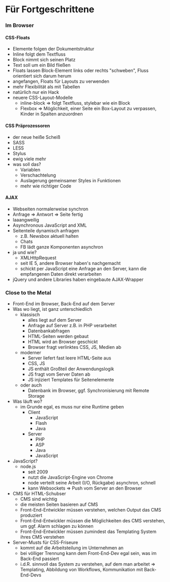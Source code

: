 # Für Fortgeschrittene

### Im Browser

#### CSS-Floats

* Elemente folgen der Dokumentstruktur
* Inline folgt dem Textfluss
* Block nimmt sich seinen Platz
* Text soll um ein Bild fließen
* Floats lassen Block-Element links oder rechts "schweben", Fluss orientiert sich darum herum
* angefangen, Floats für Layouts zu verwenden
* mehr Flexibilität als mit Tabellen
* natürlich nur ein Hack
* neuere CSS-Layout-Modelle
	* inline-block => folgt Textfluss, stylebar wie ein Block
	* Flexbox => Möglichkeit, einer Seite ein Box-Layout zu verpassen, Kinder in Spalten anzuordnen

#### CSS Präprozessoren

* der neue heiße Scheiß
* SASS
* LESS
* Stylus
* ewig viele mehr
* was soll das?
	* Variablen
	* Verschachtelung
	* Auslagerung gemeinsamer Styles in Funktionen
	* mehr wie richtiger Code

#### AJAX

* Webseiten normalerweise synchron
* Anfrage => Antwort => Seite fertig
* laaangweilig
* Asynchronous JavaScript and XML
* Seitenteile dynamisch anfragen
	* z.B. Newsbox aktuell halten
	* Chats
	* FB lädt ganze Komponenten asynchron
* ja und wie?
	* XMLHttpRequest
	* seit IE 5, andere Browser haben's nachgemacht
	* schickt per JavaScript eine Anfrage an den Server, kann die empfangenen Daten direkt verarbeiten
* jQuery und andere Libraries haben eingebaute AJAX-Wrapper

### Close to the Metal

* Front-End im Browser, Back-End auf dem Server
* Was wo liegt, ist ganz unterschiedlich
	* klassisch
		* alles liegt auf dem Server
		* Anfrage auf Server z.B. in PHP verarbeitet
		* Datenbankabfragen
		* HTML-Seiten werden gebaut
		* HTML wird an Browser geschickt
		* Browser fragt verlinktes CSS, JS, Medien ab
	* moderner
		* Server liefert fast leere HTML-Seite aus
		* CSS, JS
		* JS enthält Großteil der Anwendungslogik
		* JS fragt vom Server Daten ab
		* JS injiziert Templates für Seitenelemente
	* oder auch
		* Datenbank im Browser, ggf. Synchronisierung mit Remote Storage
* Was läuft wo?
	* im Grunde egal, es muss nur eine Runtime geben
		* Client
			* JavaScript
			* Flash
			* Java
		* Server
			* PHP
			* ASP
			* Java
			* JavaScript
* JavaScript?
	* node.js
		* seit 2009
		* nutzt die JavaScript-Engine von Chrome
		* node verteilt seine Arbeit (I/O, Rückgabe) asynchron, schnell
		* kann Websockets => Push vom Server an den Browser
* CMS für HTML-Schubser
	* CMS sind wichtig
	* die meisten Seiten basieren auf CMS
	* Front-End-Entwickler müssen verstehen, welchen Output das CMS produziert
	* Front-End-Entwickler müssen die Möglichkeiten des CMS verstehen, um ggf. Alarm schlagen zu können
	* Front-End-Entwickler müssen zumindest das Templating System ihres CMS verstehen
* Server-Musts für CSS-Friseure
	* kommt auf die Arbeitsteilung im Unternehmen an
	* bei völliger Trennung kann dem Front-End-Dev egal sein, was im Back-End passiert
	* i.d.R. sinnvoll das System zu verstehen, auf dem man arbeitet => Templating, Abbildung von Workflows, Kommunikation mit Back-End-Devs

